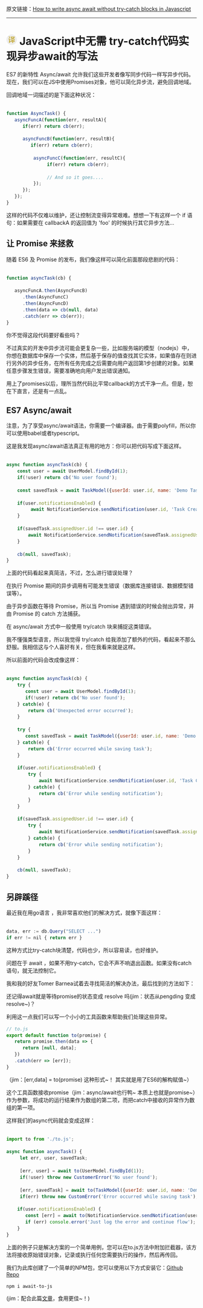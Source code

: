 原文链接：[How to write async await without try-catch blocks in Javascript](https://blog.grossman.io/how-to-write-async-await-without-try-catch-blocks-in-javascript/ "https://blog.grossman.io/how-to-write-async-await-without-try-catch-blocks-in-javascript/")

------------------------------------------------------------------------------------------------

# <img src="https://github.com/jimwong666/FEstart/blob/master/translatedArticles/images/publicFile/icon_teranlation.png" alt="译文">  JavaScript中无需 try-catch代码实现异步await的写法

ES7 的新特性 Async/await 允许我们这些开发者像写同步代码一样写异步代码。现在，我们可以在JS中使用Promises对象，他可以简化异步流，避免回调地域。

回调地域一词描述的是下面这种状况：

```javascript

function AsyncTask() {
   asyncFuncA(function(err, resultA){
      if(err) return cb(err);

      asyncFuncB(function(err, resultB){
         if(err) return cb(err);

          asyncFuncC(function(err, resultC){
               if(err) return cb(err);

               // And so it goes....
          });
      });
   });
}

```

这样的代码不仅难以维护，还让控制流变得异常艰难。想想一下有这样一个 if 语句：如果需要在 callbackA 的返回值为 'foo' 的时候执行其它异步方法…

## 让 Promise 来拯救

随着  ES6 及 Promise 的发布，我们像这样可以简化前面那段悲剧的代码：

```javascript

function asyncTask(cb) {

   asyncFuncA.then(AsyncFuncB)
      .then(AsyncFuncC)
      .then(AsyncFuncD)
      .then(data => cb(null, data)
      .catch(err => cb(err));
}

```

你不觉得这段代码要好看些吗？

不过真实的开发中异步流可能会更复杂一些，比如服务端的模型（nodejs）中，你想在数据库中保存一个实体，然后基于保存的值查找其它实体，如果值存在则进行另外的异步任务，在所有任务完成之后需要向用户返回第1步创建的对象。如果任意步骤发生错误，需要准确地向用户发出错误通知。

用上了promises以后，理所当然代码比平常callback的方式干净一点。但是，恕在下直言，还是有一点乱。

## ES7 Async/await

注意，为了享受async/await语法，你需要一个编译器。由于需要polyfill，所以你可以使用babel或者typescript。

这是我发现async/await语法真正有用的地方：你可以把代码写成下面这样。

```javascript

async function asyncTask(cb) {
    const user = await UserModel.findById(1);
    if(!user) return cb('No user found');

    const savedTask = await TaskModel({userId: user.id, name: 'Demo Task'});
    
    if(user.notificationsEnabled) {
         await NotificationService.sendNotification(user.id, 'Task Created');  
    }

    if(savedTask.assignedUser.id !== user.id) {
        await NotificationService.sendNotification(savedTask.assignedUser.id, 'Task was created for you');
    }

    cb(null, savedTask);
}

```

上面的代码看起来真简洁，不过，怎么进行错误处理？

在执行 Promise 期间的异步调用有可能发生错误（数据库连接错误、数据模型错误等）。

由于异步函数在等待 Promise，所以当 Promise 遇到错误的时候会抛出异常，并由 Promise 的 catch 方法捕获。

在 async/await 方式中一般使用 try/catch 块来捕捉这类错误。

我不懂强类型语言，所以我觉得 try/catch 给我添加了额外的代码，看起来不那么舒服。我相信这与个人喜好有关，但在我看来就是这样。

所以前面的代码会改成像这样：

```javascript

async function asyncTask(cb) {
    try {
       const user = await UserModel.findById(1);
       if(!user) return cb('No user found');
    } catch(e) {
        return cb('Unexpected error occurred');
    }

    try {
       const savedTask = await TaskModel({userId: user.id, name: 'Demo Task'});
    } catch(e) {
        return cb('Error occurred while saving task');
    }

    if(user.notificationsEnabled) {
        try {
            await NotificationService.sendNotification(user.id, 'Task Created');  
        } catch(e) {
            return cb('Error while sending notification');
        }
    }

    if(savedTask.assignedUser.id !== user.id) {
        try {
            await NotificationService.sendNotification(savedTask.assignedUser.id, 'Task was created for you');
        } catch(e) {
            return cb('Error while sending notification');
        }
    }

    cb(null, savedTask);
}

```

## 另辟蹊径

最近我在用go语言 ，我非常喜欢他们的解决方式，就像下面这样：

```javascript

data, err := db.Query("SELECT ...")
if err != nil { return err }

```

这种方式比try-catch块清楚，代码也少，所以容易读，也好维护。

问题在于 await ，如果不用try-catch，它会不声不响退出函数。如果没有catch语句，就无法控制它。

我和我的好友Tomer Barnea试着去寻找简洁的解决办法，最后找到的方法如下：

还记得await就是等待promise的状态变成 resolve 吗(jim：状态从pengding 变成 resolve~)？

利用这一点我们可以写一个小小的工具函数来帮助我们处理这些异常。

```javascript
// to.js
export default function to(promise) {
   return promise.then(data => {
      return [null, data];
   })
   .catch(err => [err]);
}
```

（jim：[err,data] = to(promise) 这种形式~！ 其实就是用了ES6的解构赋值~）

这个工具函数接收promise（jim：async/await也行鸭~ 本质上也就是promise~）作为参数，将成功的运行结果作为数组的第二项，而把catch中接收的异常作为数组的第一项。

这样我们的async代码就会变成这样：

```javascript

import to from './to.js';

async function asyncTask() {
     let err, user, savedTask;

     [err, user] = await to(UserModel.findById(1));
     if(!user) throw new CustomerError('No user found');

     [err, savedTask] = await to(TaskModel({userId: user.id, name: 'Demo Task'}));
     if(err) throw new CustomError('Error occurred while saving task');

    if(user.notificationsEnabled) {
       const [err] = await to(NotificationService.sendNotification(user.id, 'Task Created'));  
       if (err) console.error('Just log the error and continue flow');
    }
}

```

上面的例子只是解决方案的一个简单用例，您可以在to.js方法中附加拦截器，该方法将接收原始错误对象，记录或执行任何您需要执行的操作，然后再传回。

我们为此库创建了一个简单的NPM包，您可以使用以下方式安装它：[Github Repo](https://github.com/scopsy/await-to-js "https://github.com/scopsy/await-to-js")

```
npm i await-to-js
```

(jim：配合此篇[文章](https://juejin.im/post/5c49eb28f265da613a545a4b?utm_source=gold_browser_extension "https://juejin.im/post/5c49eb28f265da613a545a4b?utm_source=gold_browser_extension")，食用更佳~！)